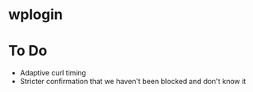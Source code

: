 wplogin
=======


To Do
======
- Adaptive curl timing
- Stricter confirmation that we haven't been blocked and don't know it